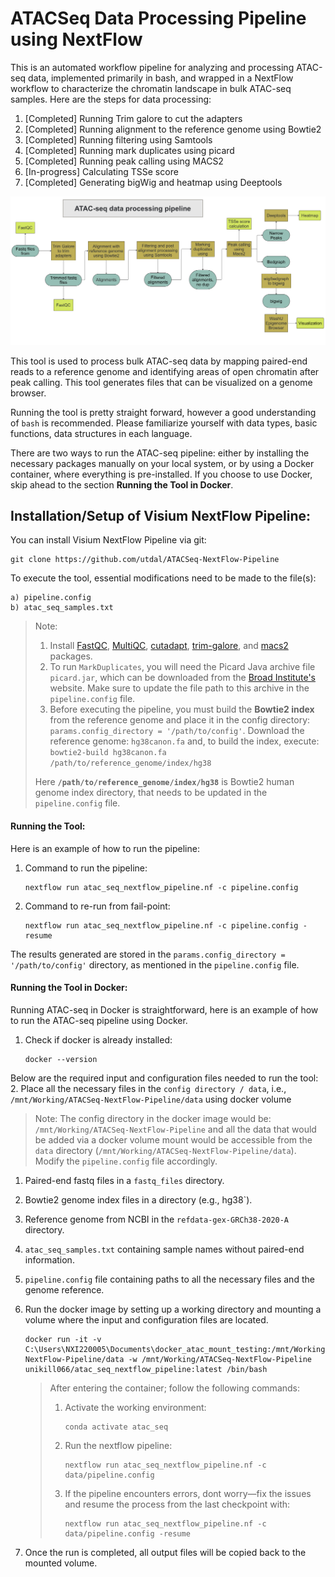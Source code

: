 # ATACSeq Data Processing Pipeline using NextFlow
This is an automated workflow pipeline for analyzing and processing ATAC-seq data, implemented primarily in bash, and wrapped in a NextFlow workflow to characterize the chromatin landscape in bulk ATAC-seq samples. Here are the steps for data processing:
1. [Completed] Running Trim galore to cut the adapters
2. [Completed] Running alignment to the reference genome using Bowtie2
3. [Completed] Running filtering using Samtools
4. [Completed] Running mark duplicates using picard
5. [Completed] Running peak calling using MACS2
6. [In-progress] Calculating TSSe score
7. [Completed] Generating bigWig and heatmap using Deeptools

![ATACSeq NextFlow Pipeline](misc/ATACSeqpipeline.png)

This tool is used to process bulk ATAC-seq data by mapping paired-end reads to a reference genome and identifying areas of open chromatin after peak calling. This tool generates files that can be visualized on a genome browser.

Running the tool is pretty straight forward, however a good understanding of `bash` is recommended. Please familiarize yourself with data types, basic functions, data structures in each language.

There are two ways to run the ATAC-seq pipeline: either by installing the necessary packages manually on your local system, or by using a Docker container, where everything is pre-installed. If you choose to use Docker, skip ahead to the section **Running the Tool in Docker**.

## Installation/Setup of Visium NextFlow Pipeline:
You can install Visium NextFlow Pipeline via git:
```
git clone https://github.com/utdal/ATACSeq-NextFlow-Pipeline
```

To execute the tool, essential modifications need to be made to the file(s):
```
a) pipeline.config
b) atac_seq_samples.txt
```

> Note:
> 1. Install [FastQC](https://www.bioinformatics.babraham.ac.uk/projects/fastqc/INSTALL.txt), [MultiQC](https://multiqc.info/docs/getting_started/installation/), [cutadapt](https://cutadapt.readthedocs.io/en/v3.7/installation.html#installation-with-conda), [trim-galore](https://github.com/FelixKrueger/TrimGalore), and [macs2](https://anaconda.org/bioconda/macs2) packages.
> 2. To run `MarkDuplicates`, you will need the Picard Java archive file `picard.jar`, which can be downloaded from the [Broad Institute's](https://github.com/broadinstitute/picard/releases/tag/3.2.0) website. Make sure to update the file path to this archive in the `pipeline.config` file.
> 3. Before executing the pipeline, you must build the **Bowtie2 index** from the reference genome and place it in the config directory: `params.config_directory = '/path/to/config'`.
> Download the reference genome: `hg38canon.fa` and, to build the index, execute: `bowtie2-build hg38canon.fa /path/to/reference_genome/index/hg38`
> 
> Here **`/path/to/reference_genome/index/hg38`** is Bowtie2 human genome index directory, that needs to be updated in the `pipeline.config` file.

#### Running the Tool:
Here is an example of how to run the pipeline:
1. Command to run the pipeline:
   ```
   nextflow run atac_seq_nextflow_pipeline.nf -c pipeline.config
   ```
2. Command to re-run from fail-point:
   ```
   nextflow run atac_seq_nextflow_pipeline.nf -c pipeline.config -resume
   ```

The results generated are stored in the `params.config_directory = '/path/to/config'` directory, as mentioned in the `pipeline.config` file.

#### Running the Tool in Docker:
Running ATAC-seq in Docker is straightforward, here is an example of how to run the ATAC-seq pipeline using Docker.
1. Check if docker is already installed:
   ```
   docker --version
   ```
Below are the required input and configuration files needed to run the tool:
2. Place all the necessary files in the `config directory / data`, i.e., `/mnt/Working/ATACSeq-NextFlow-Pipeline/data` using docker volume
   > Note: The config directory in the docker image would be: `/mnt/Working/ATACSeq-NextFlow-Pipeline` and all the data that would be added via a docker volume mount would be accessible from the `data` directory (`/mnt/Working/ATACSeq-NextFlow-Pipeline/data`). Modify the `pipeline.config` file accordingly.
   1. Paired-end fastq files in a `fastq_files` directory.
   2. Bowtie2 genome index files in a directory (e.g., hg38`).
   3. Reference genome from NCBI in the `refdata-gex-GRCh38-2020-A` directory.
   4. `atac_seq_samples.txt` containing sample names without paired-end information.
   5. `pipeline.config` file containing paths to all the necessary files and the genome reference.

3. Run the docker image by setting up a working directory and mounting a volume where the input and configuration files are located.
   ```
   docker run -it -v C:\Users\NXI220005\Documents\docker_atac_mount_testing:/mnt/Working/ATACSeq-NextFlow-Pipeline/data -w /mnt/Working/ATACSeq-NextFlow-Pipeline unikill066/atac_seq_nextflow_pipeline:latest /bin/bash
   ```
   > After entering the container; follow the following commands:
   > 1. Activate the working environment:
   >    ```
   >    conda activate atac_seq
   >    ```
   > 2. Run the nextflow pipeline:
   >    ```
   >    nextflow run atac_seq_nextflow_pipeline.nf -c data/pipeline.config
   >    ```
   > 3. If the pipeline encounters errors, dont worry—fix the issues and resume the process from the last checkpoint with:
   >    ```
   >    nextflow run atac_seq_nextflow_pipeline.nf -c data/pipeline.config -resume
   >    ```
   
4. Once the run is completed, all output files will be copied back to the mounted volume.

